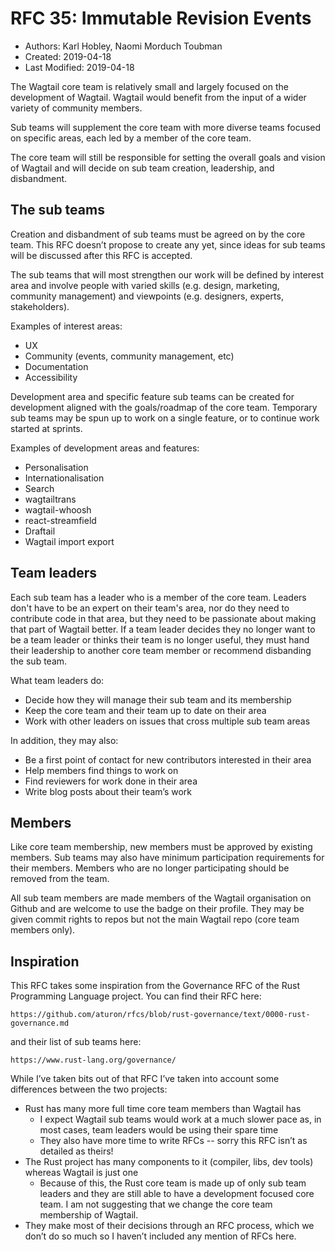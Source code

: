 # RFC 35: Immutable Revision Events

* Authors: Karl Hobley, Naomi Morduch Toubman
* Created: 2019-04-18
* Last Modified: 2019-04-18

The Wagtail core team is relatively small and largely focused on the development of Wagtail. Wagtail would benefit from the input of a wider variety of community members.

Sub teams will supplement the core team with more diverse teams focused on specific areas, each led by a member of the core team.

The core team will still be responsible for setting the overall goals and vision of Wagtail and will decide on sub team creation, leadership, and disbandment.

## The sub teams

Creation and disbandment of sub teams must be agreed on by the core team. This RFC doesn’t propose to create any yet, since ideas for sub teams will be discussed after this RFC is accepted.

The sub teams that will most strengthen our work will be defined by interest area and involve people with varied skills (e.g. design, marketing, community management) and viewpoints (e.g. designers, experts, stakeholders).

Examples of interest areas:

- UX
- Community (events, community management, etc)
- Documentation
- Accessibility

Development area and specific feature sub teams can be created for development aligned with the goals/roadmap of the core team. Temporary sub teams may be spun up to work on a single feature, or to continue work started at sprints.

Examples of development areas and features:

- Personalisation
- Internationalisation
- Search
- wagtailtrans
- wagtail-whoosh
- react-streamfield
- Draftail
- Wagtail import export

## Team leaders

Each sub team has a leader who is a member of the core team. Leaders don't have to be an expert on their team's area, nor do they need to contribute code in that area, but they need to be passionate about making that part of Wagtail better. If a team leader decides they no longer want to be a team leader or thinks their team is no longer useful, they must hand their leadership to another core team member or recommend disbanding the sub team.

What team leaders do:

- Decide how they will manage their sub team and its membership
- Keep the core team and their team up to date on their area
- Work with other leaders on issues that cross multiple sub team areas

In addition, they may also:

- Be a first point of contact for new contributors interested in their area
- Help members find things to work on
- Find reviewers for work done in their area
- Write blog posts about their team’s work

## Members

Like core team membership, new members must be approved by existing members. Sub teams may also have minimum participation requirements for their members. Members who are no longer participating should be removed from the team.

All sub team members are made members of the Wagtail organisation on Github and are welcome to use the badge on their profile. They may be given commit rights to repos but not the main Wagtail repo (core team members only).

## Inspiration

This RFC takes some inspiration from the Governance RFC of the Rust Programming Language project.
You can find their RFC here:

    https://github.com/aturon/rfcs/blob/rust-governance/text/0000-rust-governance.md

and their list of sub teams here:

    https://www.rust-lang.org/governance/

While I’ve taken bits out of that RFC I’ve taken into account some differences between the two projects:

- Rust has many more full time core team members than Wagtail has
    - I expect Wagtail sub teams would work at a much slower pace as, in most cases, team leaders would be using their spare time
    - They also have more time to write RFCs -- sorry this RFC isn’t as detailed as theirs!
- The Rust project has many components to it (compiler, libs, dev tools) whereas Wagtail is just one
    - Because of this, the Rust core team is made up of only sub team leaders and they are still able to have a development focused core team. I am not suggesting that we change the core team membership of Wagtail.
- They make most of their decisions through an RFC process, which we don’t do so much so I haven’t included any mention of RFCs here.


